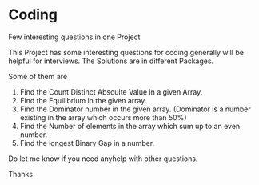 Coding
======

Few interesting questions in one Project

This Project has some interesting questions for coding generally will be helpful for interviews.
The Solutions are in different Packages.    

Some of them are

1. Find the Count Distinct Absoulte Value in a given Array.
2. Find the Equilibrium in the given array.
3. Find the Dominator number in the given array. (Dominator is a number existing in the array which occurs more than 50%)
4. Find the Number of elements in the array which sum up to an even number.
5. Find the longest Binary Gap in a number.

Do let me know if you need anyhelp with other questions.

Thanks

